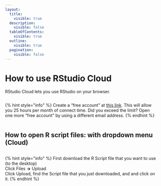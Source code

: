 ```yaml
---
layout:
  title:
    visible: true
  description:
    visible: false
  tableOfContents:
    visible: true
  outline:
    visible: true
  pagination:
    visible: false
---
```


# How to use RStudio Cloud

RStudio Cloud lets you use RStudio on your browser.

<figure><img src="https://lh6.googleusercontent.com/ntrpW4W9EMo5MTMrfF8DfoEspIu0DN9AuzXK7SArFBhTU6mhCHCRnuiCir4L04Bz70VjxSCx3Kuqilb7YnQnDqTRR3bGSvfu9zpoDiRsYxRPlORtWKb6tI-s_tnM2QlBRPktFbHCDKrZpqRnmYYxs9E" alt=""><figcaption></figcaption></figure>

{% hint style="info" %}
Create a “free account” at [this link](https://rstudio.cloud/). This will allow you 25 hours per month of connect time. Did you exceed the limit? Open one more “free account” by using a different email address.
{% endhint %}

<figure><img src="https://lh6.googleusercontent.com/G5e4ICRnD6ykRxG-NSDXmNnTUkuDcO1nJ3d4wun7OxOmWhfKTbeck4r07uP-yvZzctEqefJbjRQEBEYZ5YJNY54hNnQ-huU7ibfKnLCblpakenPZ7R17KV7B9VxH7bf-RZ7sBkaF5913l2g5RrSpx60" alt=""><figcaption></figcaption></figure>

## How to open R script files: with dropdown menu (Cloud)

<figure><img src="https://lh6.googleusercontent.com/YzfunXTpveQwVGbe0Ur82n3tiUMUdtKygCgvT19yLqhTDSQT7izjtzwu0HCmlAk9-vtGFTHO9_DsauG_CmnImV88k8rW2aQaGdpkYU4kjB3Fx1W7PDSu0FSRWAsiP5agEre2rhhRhffNNK3LEqfzYd0" alt=""><figcaption></figcaption></figure>

{% hint style="info" %}
First download the R Script file that you want to use (to the desktop)\
Click Files **->** Upload \
Click Upload, find the Script file that you just downloaded, and and click on it.
{% endhint %}



